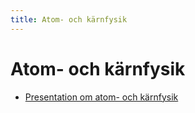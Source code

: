 ```yaml
---
title: Atom- och kärnfysik
---
```


# Atom- och kärnfysik

* [Presentation om atom- och kärnfysik](https://docs.google.com/presentation/d/1oQD4l1g7CRbe8qOzSqzwBb4Wj53Y0S6EErqtm7zFcbo/edit)
